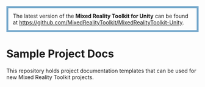<div  xmlns="http://www.w3.org/1999/xhtml">
  <div style="border-style: solid; border-width: 5; border-color: #75A8CC; border-radius: 10; margin: 0 0 40 0; padding: 12">
      The latest version of the <strong>Mixed Reality Toolkit for Unity</strong> can be found at
      <a href="https://github.com/MixedRealityToolkit/MixedRealityToolkit-Unity">https://github.com/MixedRealityToolkit/MixedRealityToolkit-Unity</a>.
  </div>
  </div>
</div>

# Sample Project Docs

This repository holds project documentation templates that can be used for new Mixed Reality Toolkit projects.  

